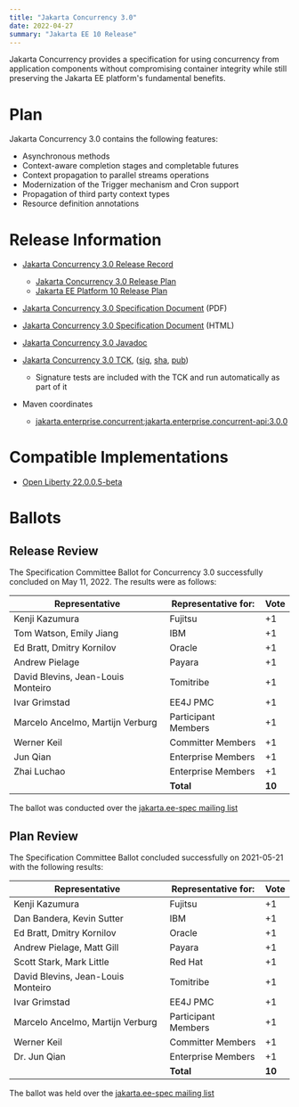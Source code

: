 ```yaml
---
title: "Jakarta Concurrency 3.0"
date: 2022-04-27
summary: "Jakarta EE 10 Release"
---
```

Jakarta Concurrency provides a specification for using concurrency from application components without compromising container integrity while still preserving the Jakarta EE platform's fundamental benefits.


# Plan

Jakarta Concurrency 3.0 contains the following features:

* Asynchronous methods
* Context-aware completion stages and completable futures
* Context propagation to parallel streams operations
* Modernization of the Trigger mechanism and Cron support
* Propagation of third party context types
* Resource definition annotations


# Release Information

* [Jakarta Concurrency 3.0 Release Record](https://projects.eclipse.org/projects/ee4j.cu/releases/3.0.0)
  * [Jakarta Concurrency 3.0 Release Plan](https://projects.eclipse.org/projects/ee4j.cu/releases/3.0/plan)
  * [Jakarta EE Platform 10 Release Plan](https://eclipse-ee4j.github.io/jakartaee-platform/jakartaee10/JakartaEE10ReleasePlan)
* [Jakarta Concurrency 3.0 Specification Document](./jakarta-concurrency-spec-3.0.pdf) (PDF)
* [Jakarta Concurrency 3.0 Specification Document](./jakarta-concurrency-spec-3.0.html) (HTML)
* [Jakarta Concurrency 3.0 Javadoc](./apidocs)


* [Jakarta Concurrency 3.0 TCK](https://download.eclipse.org/jakartaee/concurrency/3.0/concurrency-tck-3.0.0.zip), ([sig](https://download.eclipse.org/jakartaee/concurrency/3.0/concurrency-tck-3.0.0.zip.sig), [sha](https://download.eclipse.org/jakartaee/concurrency/3.0/concurrency-tck-3.0.0.zip.sha256), [pub](https://raw.githubusercontent.com/jakartaee/specification-committee/master/jakartaee-spec-committee.pub))
  * Signature tests are included with the TCK and run automatically as part of it
* Maven coordinates
  * [jakarta.enterprise.concurrent:jakarta.enterprise.concurrent-api:3.0.0](https://search.maven.org/artifact/jakarta.enterprise.concurrent/jakarta.enterprise.concurrent-api/3.0.0/jar)


# Compatible Implementations

* [Open Liberty 22.0.0.5-beta](https://public.dhe.ibm.com/ibmdl/export/pub/software/openliberty/runtime/beta/22.0.0.5-beta/openliberty-22.0.0.5-beta.zip)

# Ballots

## Release Review

The Specification Committee Ballot for Concurrency 3.0 successfully concluded on May 11, 2022. The results were as follows:

| Representative                     | Representative for: | Vote   |
|------------------------------------|---------------------|--------|
| Kenji Kazumura                     | Fujitsu             | +1     |
| Tom Watson, Emily Jiang            | IBM                 | +1     |
| Ed Bratt, Dmitry Kornilov          | Oracle              | +1     |
| Andrew Pielage                     | Payara              | +1     |
| David Blevins, Jean-Louis Monteiro | Tomitribe           | +1     |
| Ivar Grimstad                      | EE4J PMC            | +1     |
| Marcelo Ancelmo, Martijn Verburg   | Participant Members | +1     |
| Werner Keil                        | Committer Members   | +1     |
| Jun Qian                           | Enterprise Members  | +1     |
| Zhai Luchao                        | Enterprise Members  | +1     |  
|                                    | **Total**           | **10** |

The ballot was conducted over the [jakarta.ee-spec mailing list](https://www.eclipse.org/lists/jakarta.ee-spec/msg02441.html)

## Plan Review

The Specification Committee Ballot concluded successfully on 2021-05-21 with the following results:

| Representative                                 | Representative for: | Vote |
|------------------------------------------------|---------------------|------|
| Kenji Kazumura                                 | Fujitsu             |  +1  |
| Dan Bandera, Kevin Sutter                      | IBM                 |  +1  |
| Ed Bratt, Dmitry Kornilov                      | Oracle              |  +1  |
| Andrew Pielage, Matt Gill                      | Payara              |  +1  |
| Scott Stark, Mark Little                       | Red Hat             |  +1  |
| David Blevins, Jean-Louis Monteiro             | Tomitribe           |  +1  |
| Ivar Grimstad                                  | EE4J PMC            |  +1  |
| Marcelo Ancelmo, Martijn Verburg               | Participant Members |  +1  |
| Werner Keil                                    | Committer Members   |  +1  |
| Dr. Jun Qian                                   | Enterprise Members  |  +1  |
|                                                | **Total**           |**10**|

The ballot was held over the [jakarta.ee-spec mailing list](https://www.eclipse.org/lists/jakarta.ee-spec/msg01701.html)
